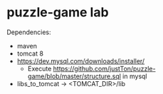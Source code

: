 # puzzle-game lab

Dependencies:
* maven
* tomcat 8
* https://dev.mysql.com/downloads/installer/
  * Execute https://github.com/justTon/puzzle-game/blob/master/structure.sql in mysql
* libs_to_tomcat -> <TOMCAT_DIR>/lib
